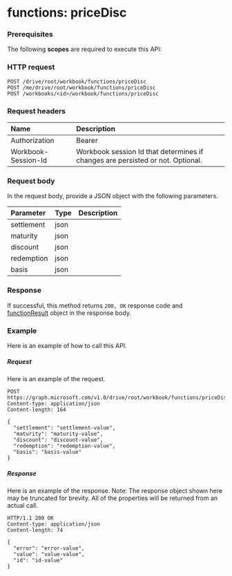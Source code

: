 # functions: priceDisc


### Prerequisites
The following **scopes** are required to execute this API: 
### HTTP request
<!-- { "blockType": "ignored" } -->
```http
POST /drive/root/workbook/functions/priceDisc
POST /me/drive/root/workbook/functions/priceDisc
POST /workbooks/<id>/workbook/functions/priceDisc

```
### Request headers
| Name       | Description|
|:---------------|:----------|
| Authorization  | Bearer <code>|
| Workbook-Session-Id  | Workbook session Id that determines if changes are persisted or not. Optional.|

### Request body
In the request body, provide a JSON object with the following parameters.

| Parameter	   | Type	|Description|
|:---------------|:--------|:----------|
|settlement|json||
|maturity|json||
|discount|json||
|redemption|json||
|basis|json||

### Response
If successful, this method returns `200, OK` response code and [functionResult](../resources/functionresult.md) object in the response body.

### Example
Here is an example of how to call this API.
##### Request
Here is an example of the request.
<!-- {
  "blockType": "request",
  "name": "functions_pricedisc"
}-->
```http
POST https://graph.microsoft.com/v1.0/drive/root/workbook/functions/priceDisc
Content-type: application/json
Content-length: 164

{
  "settlement": "settlement-value",
  "maturity": "maturity-value",
  "discount": "discount-value",
  "redemption": "redemption-value",
  "basis": "basis-value"
}
```

##### Response
Here is an example of the response. Note: The response object shown here may be truncated for brevity. All of the properties will be returned from an actual call.
<!-- {
  "blockType": "response",
  "truncated": true,
  "@odata.type": "microsoft.graph.functionResult"
} -->
```http
HTTP/1.1 200 OK
Content-type: application/json
Content-length: 74

{
  "error": "error-value",
  "value": "value-value",
  "id": "id-value"
}
```

<!-- uuid: 8fcb5dbc-d5aa-4681-8e31-b001d5168d79
2015-10-25 14:57:30 UTC -->
<!-- {
  "type": "#page.annotation",
  "description": "functions: priceDisc",
  "keywords": "",
  "section": "documentation",
  "tocPath": ""
}-->